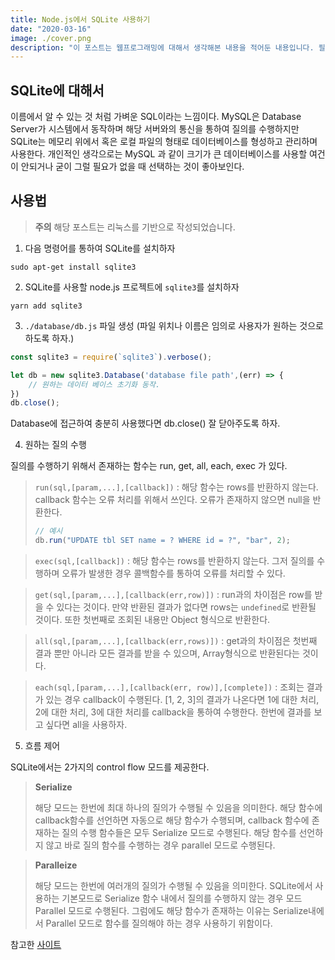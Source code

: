 ```yaml
---
title: Node.js에서 SQLite 사용하기
date: "2020-03-16"
image: ./cover.png
description: "이 포스트는 웹프로그래밍에 대해서 생각해본 내용을 적어둔 내용입니다. 필자는 현재 업무 경험이 없고, 순수하게 생각을 적어둔 내용이니 실제 현업에서 활용되는 방식, 이유와 큰 차이가 있을 수 있습니다. 잘못된 내용이 있다면 메일을 보내주세요."
---
```


## SQLite에 대해서

이름에서 알 수 있는 것 처럼 가벼운 SQL이라는 느낌이다. MySQL은 Database Server가 시스템에서 동작하며 해당 서버와의 통신을 통하여 질의를 수행하지만 SQLite는 메모리 위에서 혹은 로컬 파일의 형태로 데이터베이스를 형성하고 관리하며 사용한다. 개인적인 생각으로는 MySQL 과 같이 크기가 큰 데이터베이스를 사용할 여건이 안되거나 굳이 그럴 필요가 없을 때 선택하는 것이 좋아보인다.

## 사용법

> **주의** 해당 포스트는 리눅스를 기반으로 작성되었습니다.

1. 다음 명령어를 통하여 SQLite를 설치하자

```command
sudo apt-get install sqlite3
```

2. SQLite를 사용할 node.js 프로젝트에 `sqlite3`를 설치하자

```command
yarn add sqlite3
```

3. `./database/db.js` 파일 생성 (파일 위치나 이름은 임의로 사용자가 원하는 것으로 하도록 하자.)

```javascript
const sqlite3 = require(`sqlite3`).verbose();

let db = new sqlite3.Database('database file path',(err) => {
    // 원하는 데이터 베이스 초기화 동작.
})
db.close();
```
Database에 접근하여 충분히 사용했다면 db.close() 잘 닫아주도록 하자.

4. 원하는 질의 수행

질의를 수행하기 위해서 존재하는 함수는 run, get, all, each, exec 가 있다.

> `run(sql,[param,...],[callback])` : 해당 함수는 rows를 반환하지 않는다. callback 함수는 오류 처리를 위해서 쓰인다. 오류가 존재하지 않으면 null을 반환한다.
> ```javascript 
> // 예시
> db.run("UPDATE tbl SET name = ? WHERE id = ?", "bar", 2);
> ```

> `exec(sql,[callback])` : 해당 함수는 rows를 반환하지 않는다. 그저 질의를 수행하며 오류가 발생한 경우 콜백함수를 통하여 오류를 처리할 수 있다.

> `get(sql,[param,...],[callback(err,row)])` : run과의 차이점은 row를 받을 수 있다는 것이다. 만약 반환된 결과가 없다면 rows는 `undefined`로 반환될 것이다. 또한 첫번째로 조회된 내용만 Object 형식으로 반환한다.

> `all(sql,[param,...],[callback(err,rows)])` : get과의 차이점은 첫번째 결과 뿐만 아니라 모든 결과를 받을 수 있으며, Array형식으로 반환된다는 것이다.

> `each(sql,[param,...],[callback(err, row)],[complete])` : 조회는 결과가 있는 경우 callback이 수행된다. [1, 2, 3]의 결과가 나온다면 1에 대한 처리, 2에 대한 처리, 3에 대한 처리를 callback을 통하여 수행한다. 한번에 결과를 보고 싶다면 all을 사용하자.

5. 흐름 제어

SQLite에서는 2가지의 control flow 모드를 제공한다.

> **Serialize**
>
> 해당 모드는 한번에 최대 하나의 질의가 수행될 수 있음을 의미한다. 해당 함수에 callback함수를 선언하면 자동으로 해당 함수가 수행되며, callback 함수에 존재하는 질의 수행 함수들은 모두 Serialize 모드로 수행된다. 해당 함수를 선언하지 않고 바로 질의 함수를 수행하는 경우 parallel 모드로 수행된다.

> **Paralleize**
>
> 해당 모드는 한번에 여러개의 질의가 수행될 수 있음을 의미한다. SQLite에서 사용하는 기본모드로 Serialize 함수 내에서 질의를 수행하지 않는 경우 모드 Parallel 모드로 수행된다. 그럼에도 해당 함수가 존재하는 이유는 Serialize내에서 Parallel 모드로 함수를 질의해야 하는 경우 사용하기 위함이다.

참고한 [사이트](https://github.com/mapbox/node-sqlite3/wiki)